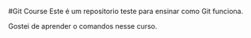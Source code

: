 #Git Course
Este é um repositorio teste para ensinar como Git funciona.

Gostei de aprender o comandos nesse curso.
